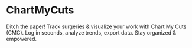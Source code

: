 # ChartMyCuts
Ditch the paper! Track surgeries &amp; visualize your work with Chart My Cuts (CMC). Log in seconds, analyze trends, export data. Stay organized &amp; empowered.
